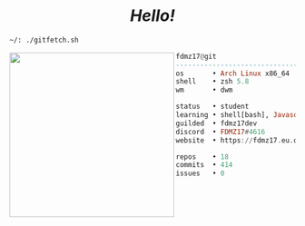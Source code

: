   <h1 align="center">
  <i>Hello!</i>
</h1>


```sh
~/: ./gitfetch.sh
```

<img align="left" src="https://avatars.githubusercontent.com/u/85776604?v=4" width="290" />

```haskell
fdmz17@git
------------------------------
os       • Arch Linux x86_64
shell    • zsh 5.8
wm       • dwm

status   • student
learning • shell[bash], Javascript/NodeJS
guilded  • fdmz17dev
discord  • FDMZ17#4616
website  • https://fdmz17.eu.org

repos    • 18
commits  • 414
issues   • 0
```
